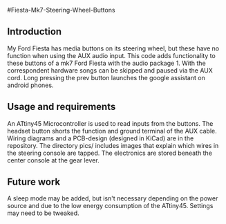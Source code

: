 #Fiesta-Mk7-Steering-Wheel-Buttons

## Introduction
My Ford Fiesta has media buttons on its steering wheel, but these have no function when using the AUX audio input.
This code adds functionality to these buttons of a mk7 Ford 
Fiesta with the audio package 1. With the correspondent hardware songs 
can be skipped and paused via the AUX cord. Long pressing the prev button
launches the google assistant on android phones. 

## Usage and requirements
An ATtiny45 Microcontroller is used to read inputs from the buttons.
The headset button shorts the function and ground terminal of the AUX cable.
Wiring diagrams and a PCB-design (designed in KiCad) are in the repository.
The directory pics/ includes images that explain which wires in the steering console are tapped.
The electronics are stored beneath the center console at the gear lever.

## Future work
A sleep mode may be added, but isn't necessary depending on the power
source and due to the low energy consumption of the ATtiny45.
Settings may need to be tweaked.
